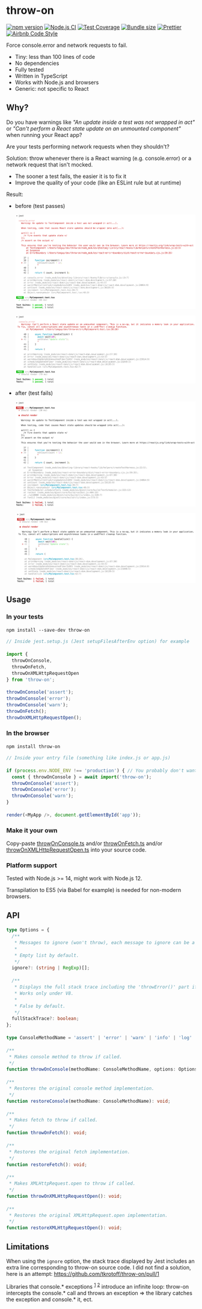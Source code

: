 # throw-on

[![npm version](https://badge.fury.io/js/throw-on.svg)](https://www.npmjs.com/package/throw-on)
[![Node.js CI](https://github.com/tkrotoff/throw-on/workflows/Node.js%20CI/badge.svg?branch=master)](https://github.com/tkrotoff/throw-on/actions)
[![Test Coverage](https://api.codeclimate.com/v1/badges/a1d8efe9ec84a918822d/test_coverage)](https://codeclimate.com/github/tkrotoff/throw-on/test_coverage)
[![Bundle size](https://badgen.net/bundlephobia/minzip/throw-on)](https://bundlephobia.com/result?p=throw-on)
[![Prettier](https://img.shields.io/badge/code_style-prettier-ff69b4.svg)](https://github.com/prettier/prettier)
[![Airbnb Code Style](https://badgen.net/badge/code%20style/airbnb/ff5a5f?icon=airbnb)](https://github.com/airbnb/javascript)

Force console.error and network requests to fail.

- Tiny: less than 100 lines of code
- No dependencies
- Fully tested
- Written in TypeScript
- Works with Node.js and browsers
- Generic: not specific to React

## Why?

Do you have warnings like _"An update inside a test was not wrapped in act"_ or _"Can't perform a React state update on an unmounted component"_ when running your React app?

Are your tests performing network requests when they shouldn't?

Solution: throw whenever there is a React warning (e.g. console.error) or a network request that isn't mocked.

- The sooner a test fails, the easier it is to fix it
- Improve the quality of your code (like an ESLint rule but at runtime)

Result:

- before (test passes)

  ![before](doc/was-not-wrapped-in-act-original.png)

  ![before](doc/state-update-on-unmounted-component-original.png)

- after (test fails)

  ![after](doc/was-not-wrapped-in-act-throwOnConsoleError.png)

  ![after](doc/state-update-on-unmounted-component-throwOnConsoleError.png)

## Usage

### In your tests

`npm install --save-dev throw-on`

```TypeScript
// Inside jest.setup.js (Jest setupFilesAfterEnv option) for example

import {
  throwOnConsole,
  throwOnFetch,
  throwOnXMLHttpRequestOpen
} from 'throw-on';

throwOnConsole('assert');
throwOnConsole('error');
throwOnConsole('warn');
throwOnFetch();
throwOnXMLHttpRequestOpen();
```

### In the browser

`npm install throw-on`

```TypeScript
// Inside your entry file (something like index.js or app.js)

if (process.env.NODE_ENV !== 'production') { // You probably don't want this in production
  const { throwOnConsole } = await import('throw-on');
  throwOnConsole('assert');
  throwOnConsole('error');
  throwOnConsole('warn');
}

render(<MyApp />, document.getElementById('app'));
```

### Make it your own

Copy-paste [throwOnConsole.ts](src/throwOnConsole.ts) and/or [throwOnFetch.ts](src/throwOnFetch.ts) and/or [throwOnXMLHttpRequestOpen.ts](src/throwOnXMLHttpRequestOpen.ts) into your source code.

### Platform support

Tested with Node.js >= 14, might work with Node.js 12.

Transpilation to ES5 (via Babel for example) is needed for non-modern browsers.

## API

```TypeScript
type Options = {
  /**
   * Messages to ignore (won't throw), each message to ignore can be a substring or a regex.
   *
   * Empty list by default.
   */
  ignore?: (string | RegExp)[];

  /**
   * Displays the full stack trace including the 'throwError()' part if true; this helps for debugging.
   * Works only under V8.
   *
   * False by default.
   */
  fullStackTrace?: boolean;
};

type ConsoleMethodName = 'assert' | 'error' | 'warn' | 'info' | 'log' | 'dir' | 'debug';

/**
 * Makes console method to throw if called.
 */
function throwOnConsole(methodName: ConsoleMethodName, options: Options = {}): void;

/**
 * Restores the original console method implementation.
 */
function restoreConsole(methodName: ConsoleMethodName): void;

/**
 * Makes fetch to throw if called.
 */
function throwOnFetch(): void;

/**
 * Restores the original fetch implementation.
 */
function restoreFetch(): void;

/**
 * Makes XMLHttpRequest.open to throw if called.
 */
function throwOnXMLHttpRequestOpen(): void;

/**
 * Restores the original XMLHttpRequest.open implementation.
 */
function restoreXMLHttpRequestOpen(): void;
```

## Limitations

When using the `ignore` option, the stack trace displayed by Jest includes an extra line corresponding to throw-on source code.
I did not find a solution, here is an attempt: https://github.com/tkrotoff/throw-on/pull/1

Libraries that console.\* exceptions <sup>[1](https://github.com/expressjs/express/blob/4.17.3/lib/application.js#L630)</sup> <sup>[2](https://github.com/expressjs/api-error-handler/blob/1.0.0/index.js#L22)</sup> introduce an infinite loop:
throw-on intercepts the console.\* call and throws an exception => the library catches the exception and console.\* it, ect.
